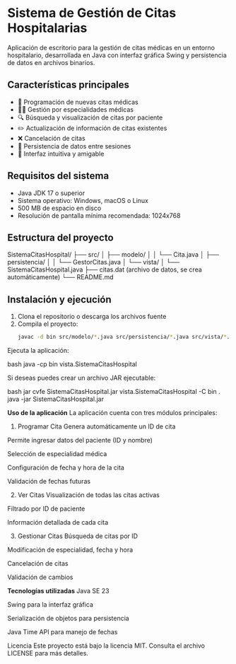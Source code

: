 # Sistema de Gestión de Citas Hospitalarias

Aplicación de escritorio para la gestión de citas médicas en un entorno hospitalario, desarrollada en Java con interfaz gráfica Swing y persistencia de datos en archivos binarios.

## Características principales

- 📅 Programación de nuevas citas médicas
- 👨‍⚕️ Gestión por especialidades médicas
- 🔍 Búsqueda y visualización de citas por paciente
- ✏️ Actualización de información de citas existentes
- ❌ Cancelación de citas
- 💾 Persistencia de datos entre sesiones
- 🎨 Interfaz intuitiva y amigable

## Requisitos del sistema

- Java JDK 17 o superior
- Sistema operativo: Windows, macOS o Linux
- 500 MB de espacio en disco
- Resolución de pantalla mínima recomendada: 1024x768

## Estructura del proyecto
SistemaCitasHospital/
├── src/
│ ├── modelo/
│ │ └── Cita.java
│ ├── persistencia/
│ │ └── GestorCitas.java
│ └── vista/
│ └── SistemaCitasHospital.java
├── citas.dat (archivo de datos, se crea automáticamente)
└── README.md


## Instalación y ejecución

1. Clona el repositorio o descarga los archivos fuente
2. Compila el proyecto:
   ```bash
   javac -d bin src/modelo/*.java src/persistencia/*.java src/vista/*.java
Ejecuta la aplicación:

bash
java -cp bin vista.SistemaCitasHospital

Si deseas puedes crear un archivo JAR ejecutable:

bash
jar cvfe SistemaCitasHospital.jar vista.SistemaCitasHospital -C bin .
java -jar SistemaCitasHospital.jar

**Uso de la aplicación**
La aplicación cuenta con tres módulos principales:

1. Programar Cita
Genera automáticamente un ID de cita

Permite ingresar datos del paciente (ID y nombre)

Selección de especialidad médica

Configuración de fecha y hora de la cita

Validación de fechas futuras

2. Ver Citas
Visualización de todas las citas activas

Filtrado por ID de paciente

Información detallada de cada cita

3. Gestionar Citas
Búsqueda de citas por ID

Modificación de especialidad, fecha y hora

Cancelación de citas

Validación de cambios


**Tecnologías utilizadas**
Java SE 23

Swing para la interfaz gráfica

Serialización de objetos para persistencia

Java Time API para manejo de fechas

Licencia
Este proyecto está bajo la licencia MIT. Consulta el archivo LICENSE para más detalles.
